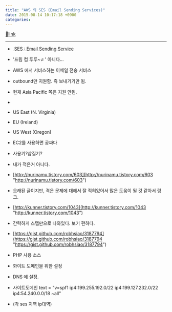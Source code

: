 ```yaml
---
title: "AWS 의 SES (Email Sending Services)"
date: 2015-08-14 10:17:18 +0900
categories: 
---
```

[🔗link](http://www.mins01.com/mh/tech/read/960)
***


- [ SES : Email Sending Service](http://console.aws.amazon.com/ses/home?region=ap-northeast-1 "&nbsp;SES : Email Sending Service")
- '드림 컴 투루~♬' 아니다...
- AWS 에서 서비스하는 이메일 전송 서비스
- outbound만 지원함. 즉 보내기기만 됨.
- 현재 Asia Pacific 쪽은 지원 안됨.
- 
- US East (N. Virginia)
- EU (Ireland)
- US West (Oregon)

- EC2를 사용하면 공짜다

- 사용기?삽질기?
- 내가 적은거 아니다.
- [http://nurinamu.tistory.com/603](http://nurinamu.tistory.com/603 "http://nurinamu.tistory.com/603")
- 오래된 글이지만, 격은 문제에 대해서 잘 적혀있어서 많은 도움이 될 것 같아서 링크.

- [http://kunner.tistory.com/1043](http://kunner.tistory.com/1043 "http://kunner.tistory.com/1043")
- 간략하게 스텝만으로 나와있다. 보기 편하다.

- [https://gist.github.com/robhsiao/3187794](https://gist.github.com/robhsiao/3187794 "https://gist.github.com/robhsiao/3187794")
- PHP 사용 소스


- 화이트 도메인을 위한 설정
- DNS 에 설정.
- 사이트도메인	text = "v=spf1 ip4:199.255.192.0/22 ip4:199.127.232.0/22 ip4:54.240.0.0/18 ~all"
- (각 ses 지역 ip대역)


  
  

